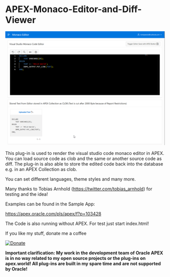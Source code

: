  # APEX-Monaco-Editor-and-Diff-Viewer

![Screenshot](https://github.com/RonnyWeiss/APEX-Monaco-Editor-and-Diff-Viewer/raw/main/screenshot.gif)

This plug-in is used to render the visual studio code monaco editor in APEX. You can load source code as clob and the same or another source code as diff. The plug-in is also able to store the edited code back into the database e.g. in an APEX Collection as clob.

You can set different languages, theme styles and many more.

Many thanks to Tobias Arnhold (https://twitter.com/tobias_arnhold) for testing and the idea!

Examples can be found in the Sample App:

https://apex.oracle.com/pls/apex/f?p=103428

The Code is also running without APEX. For test just start index.html!

If you like my stuff, donate me a coffee

[![Donate](https://img.shields.io/badge/Donate-PayPal-green.svg)](https://www.paypal.me/RonnyW1)

**Important clarification: My work in the development team of Oracle APEX is in no way related to my open source projects or the plug-ins on apex.world! All plug-ins are built in my spare time and are not supported by Oracle!**